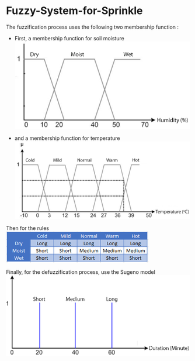 # Fuzzy-System-for-Sprinkle
The fuzzification process uses the following two membership function : <br>
- First, a membership function for soil moisture <br>
![alt text](https://github.com/Malikanhar/Fuzzy-System-for-Sprinkle/blob/master/Fuzzy%20Rule/fuzzification%20(humidity).PNG) <br>

- and a membership function for temperature <br>
![alt text](https://github.com/Malikanhar/Fuzzy-System-for-Sprinkle/blob/master/Fuzzy%20Rule/fuzzification%20(temperature).PNG) <br>

Then for the rules <br>
![alt text](https://github.com/Malikanhar/Fuzzy-System-for-Sprinkle/blob/master/Fuzzy%20Rule/rules.PNG) <br>

Finally, for the defuzzification process, use the Sugeno model <br>
![alt text](https://github.com/Malikanhar/Fuzzy-System-for-Sprinkle/blob/master/Fuzzy%20Rule/defuzzification.PNG)
